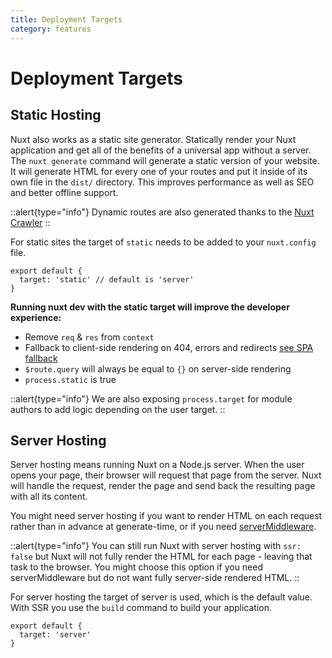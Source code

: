 ```yaml
---
title: Deployment Targets
category: features
---
```

# Deployment Targets

## Static Hosting

Nuxt also works as a static site generator. Statically render your Nuxt application and get all of the benefits of a universal app without a server. The `nuxt generate` command will generate a static version of your website. It will generate HTML for every one of your routes and put it inside of its own file in the `dist/` directory. This improves performance as well as SEO and better offline support.

::alert{type="info"}
Dynamic routes are also generated thanks to the [Nuxt Crawler](/docs/configuration-glossary/configuration-generate#crawler)
::

For static sites the target of `static` needs to be added to your `nuxt.config` file.

```js{}[nuxt.config.js]
export default {
  target: 'static' // default is 'server'
}
```

**Running nuxt dev with the static target will improve the developer experience:**

- Remove `req` & `res` from `context`
- Fallback to client-side rendering on 404, errors and redirects [see SPA fallback](/docs/concepts/static-site-generation#spa-fallback)
- `$route.query` will always be equal to `{}` on server-side rendering
- `process.static` is true

::alert{type="info"}
We are also exposing `process.target` for module authors to add logic depending on the user target.
::

## Server Hosting

Server hosting means running Nuxt on a Node.js server. When the user opens your page, their browser will request that page from the server. Nuxt will handle the request, render the page and send back the resulting page with all its content.

You might need server hosting if you want to render HTML on each request rather than in advance at generate-time, or if you need [serverMiddleware](/docs/configuration-glossary/configuration-servermiddleware). 

::alert{type="info"}
You can still run Nuxt with server hosting with `ssr: false` but Nuxt will not fully render the HTML for each page - leaving that task to the browser. You might choose this option if you need serverMiddleware but do not want fully server-side rendered HTML.
::

For server hosting the target of server is used, which is the default value. With SSR you use the `build` command to build your application.

```js{}[nuxt.config.js]
export default {
  target: 'server'
}
```

